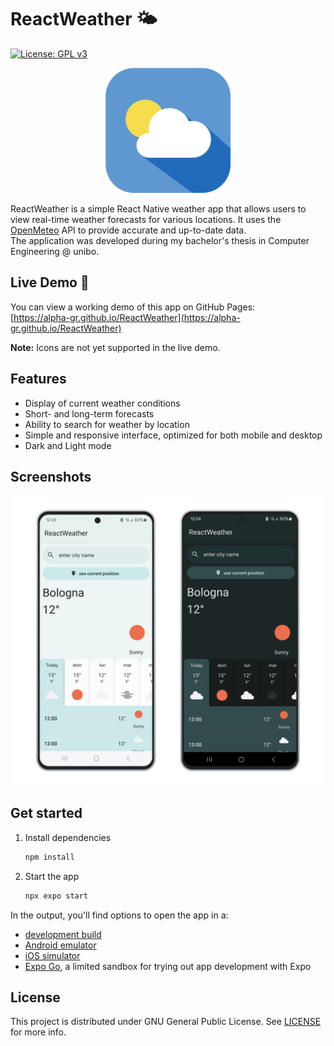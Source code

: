 
# ReactWeather 🌤️

[![License: GPL v3](https://img.shields.io/badge/License-GPLv3-blue.svg)](https://www.gnu.org/licenses/gpl-3.0)

<p align="center">
<img src="assets/icon.png" alt="icon" width="200"/>
</p>

ReactWeather is a simple React Native weather app that allows users to view real-time weather forecasts for various locations. It uses the [OpenMeteo](https://open-meteo.com/) API to provide accurate and up-to-date data.\
The application was developed during my bachelor's thesis in Computer Engineering @ unibo.

## Live Demo 🚀

You can view a working demo of this app on GitHub Pages:  
[https://alpha-gr.github.io/ReactWeather](https://alpha-gr.github.io/ReactWeather)

**Note:** Icons are not yet supported in the live demo.


## Features 

- Display of current weather conditions
- Short- and long-term forecasts
- Ability to search for weather by location
- Simple and responsive interface, optimized for both mobile and desktop
- Dark and Light mode

## Screenshots

![screenshot](/react-weather-screenshot-transparent.png?raw=true "The app in Light and Dark mode")

## Get started

1. Install dependencies

   ```bash
   npm install
   ```

2. Start the app

   ```bash
   npx expo start
   ```

In the output, you'll find options to open the app in a:

- [development build](https://docs.expo.dev/develop/development-builds/introduction/)
- [Android emulator](https://docs.expo.dev/workflow/android-studio-emulator/)
- [iOS simulator](https://docs.expo.dev/workflow/ios-simulator/)
- [Expo Go](https://expo.dev/go), a limited sandbox for trying out app development with Expo

## License

This project is distributed under GNU General Public License. See [LICENSE](LICENSE) for more info.
